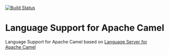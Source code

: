 [![Build Status](https://travis-ci.org/camel-tooling/camel-lsp-client-atom.svg?branch=master)](https://travis-ci.org/camel-tooling/camel-lsp-client-atom)

# Language Support for Apache Camel

Language Support for Apache Camel based on [Language Server for Apache Camel](https://github.com/camel-tooling/camel-language-server)
